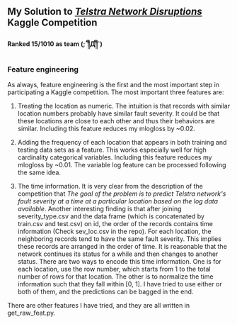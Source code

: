 ## My Solution to [*Telstra Network Disruptions*](https://www.kaggle.com/c/telstra-recruiting-network) Kaggle Competition
#### Ranked 15/1010 as team (;´༎ຶД༎ຶ`)

### Feature engineering
As always, feature engineering is the first and the most important step in participating a Kaggle competition. The most important three features are:

1. Treating the location as numeric. The intuition is that records with similar location numbers probably have similar fault severity. It could be that these locations are close to each other and thus their behaviors are similar. Including this feature reduces my mlogloss by ~0.02.
2. Adding the frequency of each location that appears in both training and testing data sets as a feature. This works especially well for high cardinality categorical variables. Including this feature reduces my mlogloss by ~0.01. The variable log feature can be processed following the same idea.

3. The time information. It is very clear from the description of the competition that *The goal of the problem is to predict Telstra network's fault severity at a time at a particular location based on the log data available*. Another interesting finding is that after joining severity_type.csv and the data frame (which is concatenated by train.csv and test.csv) on id, the order of the records contains time information (Check sev_loc.csv in the repo). For each location, the neighboring records tend to have the same fault severity. This implies these records are arranged in the order of time. It is reasonable that the network continues its status for a while and then changes to another status. There are two ways to encode this time information. One is for each location, use the row number, which starts from 1 to the total number of rows for that location. The other is to normalize the time information such that they fall within [0, 1]. I have tried to use either or both of them, and the predictions can be bagged in the end.

There are other features I have tried, and they are all written in get_raw_feat.py.
